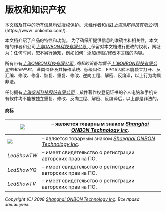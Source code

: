 # 版权和知识产权

本文档及其中的所有信息均受版权保护。 未经作者和/或[_上海昂邦科技有限公司_](https://www .onbonbx.com/)_._

本文档介绍了产品的特性和功能。 为了确保所提供信息的准确性和相关性，本文档的作者和公司[_上海ONBON科技有限公司_](https://www.onbonbx.com/)_._保留对本文档进行更改的权利，网址为：任何时间，恕不另行通知，例如如何：添加/删除/修改本文档的内容。

所有带有[_上海ONBON科技有限公司_](https://www.onbonbx.com/)_._商标的设备均属于[_上海ONBON科技有限公司_](https://www.onbonbx.com/)的知识产权_。 此类设备及其操作系统、低级固件、FPGA固件不能独立打开、反汇编、修改、修复、恢复、重复、修改、逆向工程、解密、反编译，以上行为均属非法。

任何拥有[_上海安邦科技股份有限公司_](https://www.onbonbx.com/)_._软件著作权登记证书的个人电脑和手机专有软件均不能被独立重复、修改、反向工程、解密、反编译后，以上都是非法的。

#### 商标

| ![](<../.gitbook/assets/image (5).png>) | – является товарным знаком [_Shanghai ONBON Technology Inc_](https://www.onbonbx.com/)_._ |
| --------------------------------------- | ----------------------------------------------------------------------------------------- |
| ![](../.gitbook/assets/image.png)       | – является товарным знаком [_Shanghai ONBON Technology Inc_](https://www.onbonbx.com/)_._ |
| _LedShowTW_                             | – имеет свидетельство о регистрации авторских прав на ПО.                                 |
| _LedShowYQ_                             | – имеет свидетельство о регистрации авторских прав на ПО.                                 |
| _LedShowTV_                             | – имеет свидетельство о регистрации авторских прав на ПО.                                 |

_Copyright (C) 2008_ [_Shanghai ONBON Technology Inc_](https://www.onbonbx.com/)_. Все права защищены._
